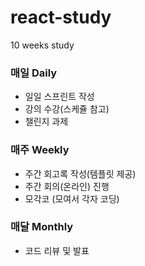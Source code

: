 # react-study

10 weeks study

### 매일 Daily

- 일일 스프린트 작성
- 강의 수강(스케쥴 참고)
- 챌린지 과제

### 매주 Weekly

- 주간 회고록 작성(템플릿 제공)
- 주간 회의(온라인) 진행
- 모각코 (모여서 각자 코딩)

### 매달 Monthly

- 코드 리뷰 및 발표
